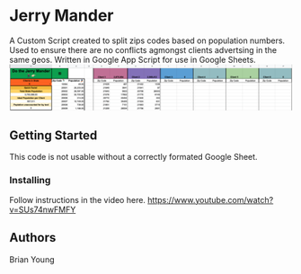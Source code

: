 # Jerry Mander

A Custom Script created to split zips codes based on population numbers. Used to ensure there are no conflicts agmongst clients advertsing in the same geos. Written in Google App Script for use in Google Sheets.
<img src="images/JerryMander.png" alt="preview of Google Sheet" title="Jerry Mander Tool">


## Getting Started

This code is not usable without a correctly formated Google Sheet. 

### Installing

Follow instructions in the video here. 
https://www.youtube.com/watch?v=SUs74nwFMFY


## Authors

Brian Young
